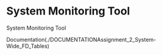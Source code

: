 # System Monitoring Tool
System Monitoring Tool

Documentation(./DOCUMENTATIONAssignment_2_System-Wide_FD_Tables)
